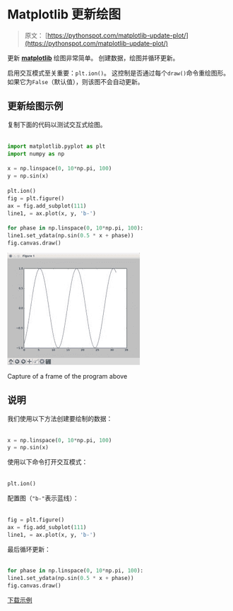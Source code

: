 # Matplotlib 更新绘图

> 原文： [https://pythonspot.com/matplotlib-update-plot/](https://pythonspot.com/matplotlib-update-plot/)

更新 [**matplotlib**](https://pythonspot.com/matplotlib/) 绘图非常简单。 创建数据，绘图并循环更新。

启用交互模式至关重要：`plt.ion()`。 这控制是否通过每个`draw()`命令重绘图形。 如果它为`False`（默认值），则该图不会自动更新。

## 更新绘图示例

复制下面的代码以测试交互式绘图。

```py

import matplotlib.pyplot as plt
import numpy as np

x = np.linspace(0, 10*np.pi, 100)
y = np.sin(x)

plt.ion()
fig = plt.figure()
ax = fig.add_subplot(111)
line1, = ax.plot(x, y, 'b-')

for phase in np.linspace(0, 10*np.pi, 100):
line1.set_ydata(np.sin(0.5 * x + phase))
fig.canvas.draw()

```

![matplotlib-update](img/a27d316530f4f9a8d71898076641b9ef.jpg)

Capture of a frame of the program above

## 说明

我们使用以下方法创建要绘制的数据：

```py

x = np.linspace(0, 10*np.pi, 100)
y = np.sin(x)

```

使用以下命令打开交互模式：

```py

plt.ion()

```

配置图（`"b-"`表示蓝线）：

```py

fig = plt.figure()
ax = fig.add_subplot(111)
line1, = ax.plot(x, y, 'b-')

```

最后循环更新：

```py

for phase in np.linspace(0, 10*np.pi, 100):
line1.set_ydata(np.sin(0.5 * x + phase))
fig.canvas.draw()

```

[下载示例](https://pythonspot.com/download-matplotlib-examples/)